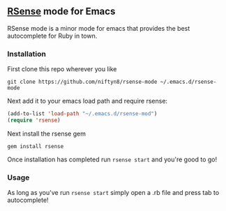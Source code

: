 ## [RSense](https://github.com/rsense/rsense) mode for Emacs

RSense mode is a minor mode for emacs that provides the best autocomplete for Ruby in town.

### Installation

First clone this repo wherever you like

```
git clone https://github.com/niftyn8/rsense-mode ~/.emacs.d/rsense-mode
```

Next add it to your emacs load path and require rsense:

```lisp
(add-to-list 'load-path "~/.emacs.d/rsense-mod")
(require 'rsense)
```

Next install the rsense gem

```
gem install rsense
```

Once installation has completed run `rsense start` and you're good to go!

### Usage

As long as you've run `rsense start` simply open a .rb file and press tab to autocomplete!
